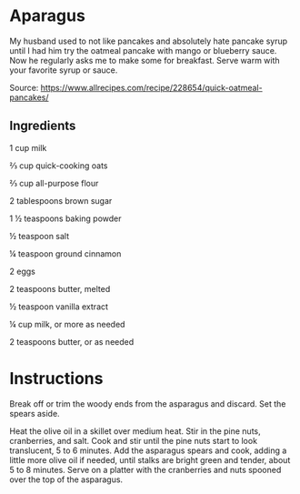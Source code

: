 # Aparagus

My husband used to not like pancakes and absolutely hate pancake syrup until I had him try the oatmeal pancake with mango or blueberry sauce. Now he regularly asks me to make some for breakfast. Serve warm with your favorite syrup or sauce.

Source: https://www.allrecipes.com/recipe/228654/quick-oatmeal-pancakes/

## Ingredients

1 cup milk

⅔ cup quick-cooking oats

⅔ cup all-purpose flour

2 tablespoons brown sugar

1 ½ teaspoons baking powder

½ teaspoon salt

¼ teaspoon ground cinnamon

2 eggs

2 teaspoons butter, melted

½ teaspoon vanilla extract

¼ cup milk, or more as needed

2 teaspoons butter, or as needed

# Instructions

Break off or trim the woody ends from the asparagus and discard. Set the spears aside.

Heat the olive oil in a skillet over medium heat. Stir in the pine nuts, cranberries, and salt. Cook and stir until the pine nuts start to look translucent, 5 to 6 minutes. Add the asparagus spears and cook, adding a little more olive oil if needed, until stalks are bright green and tender, about 5 to 8 minutes. Serve on a platter with the cranberries and nuts spooned over the top of the asparagus.

